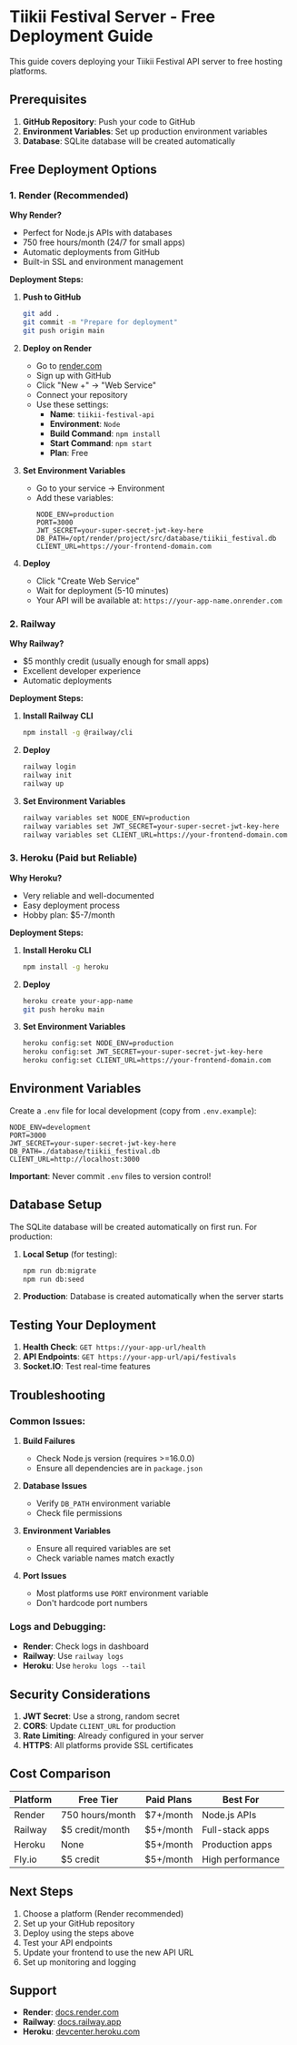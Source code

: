 # Tiikii Festival Server - Free Deployment Guide

This guide covers deploying your Tiikii Festival API server to free hosting platforms.

## Prerequisites

1. **GitHub Repository**: Push your code to GitHub
2. **Environment Variables**: Set up production environment variables
3. **Database**: SQLite database will be created automatically

## Free Deployment Options

### 1. Render (Recommended)

**Why Render?**
- Perfect for Node.js APIs with databases
- 750 free hours/month (24/7 for small apps)
- Automatic deployments from GitHub
- Built-in SSL and environment management

**Deployment Steps:**

1. **Push to GitHub**
   ```bash
   git add .
   git commit -m "Prepare for deployment"
   git push origin main
   ```

2. **Deploy on Render**
   - Go to [render.com](https://render.com)
   - Sign up with GitHub
   - Click "New +" → "Web Service"
   - Connect your repository
   - Use these settings:
     - **Name**: `tiikii-festival-api`
     - **Environment**: `Node`
     - **Build Command**: `npm install`
     - **Start Command**: `npm start`
     - **Plan**: Free

3. **Set Environment Variables**
   - Go to your service → Environment
   - Add these variables:
     ```
     NODE_ENV=production
     PORT=3000
     JWT_SECRET=your-super-secret-jwt-key-here
     DB_PATH=/opt/render/project/src/database/tiikii_festival.db
     CLIENT_URL=https://your-frontend-domain.com
     ```

4. **Deploy**
   - Click "Create Web Service"
   - Wait for deployment (5-10 minutes)
   - Your API will be available at: `https://your-app-name.onrender.com`

### 2. Railway

**Why Railway?**
- $5 monthly credit (usually enough for small apps)
- Excellent developer experience
- Automatic deployments

**Deployment Steps:**

1. **Install Railway CLI**
   ```bash
   npm install -g @railway/cli
   ```

2. **Deploy**
   ```bash
   railway login
   railway init
   railway up
   ```

3. **Set Environment Variables**
   ```bash
   railway variables set NODE_ENV=production
   railway variables set JWT_SECRET=your-super-secret-jwt-key-here
   railway variables set CLIENT_URL=https://your-frontend-domain.com
   ```

### 3. Heroku (Paid but Reliable)

**Why Heroku?**
- Very reliable and well-documented
- Easy deployment process
- Hobby plan: $5-7/month

**Deployment Steps:**

1. **Install Heroku CLI**
   ```bash
   npm install -g heroku
   ```

2. **Deploy**
   ```bash
   heroku create your-app-name
   git push heroku main
   ```

3. **Set Environment Variables**
   ```bash
   heroku config:set NODE_ENV=production
   heroku config:set JWT_SECRET=your-super-secret-jwt-key-here
   heroku config:set CLIENT_URL=https://your-frontend-domain.com
   ```

## Environment Variables

Create a `.env` file for local development (copy from `.env.example`):

```env
NODE_ENV=development
PORT=3000
JWT_SECRET=your-super-secret-jwt-key-here
DB_PATH=./database/tiikii_festival.db
CLIENT_URL=http://localhost:3000
```

**Important**: Never commit `.env` files to version control!

## Database Setup

The SQLite database will be created automatically on first run. For production:

1. **Local Setup** (for testing):
   ```bash
   npm run db:migrate
   npm run db:seed
   ```

2. **Production**: Database is created automatically when the server starts

## Testing Your Deployment

1. **Health Check**: `GET https://your-app-url/health`
2. **API Endpoints**: `GET https://your-app-url/api/festivals`
3. **Socket.IO**: Test real-time features

## Troubleshooting

### Common Issues:

1. **Build Failures**
   - Check Node.js version (requires >=16.0.0)
   - Ensure all dependencies are in `package.json`

2. **Database Issues**
   - Verify `DB_PATH` environment variable
   - Check file permissions

3. **Environment Variables**
   - Ensure all required variables are set
   - Check variable names match exactly

4. **Port Issues**
   - Most platforms use `PORT` environment variable
   - Don't hardcode port numbers

### Logs and Debugging:

- **Render**: Check logs in dashboard
- **Railway**: Use `railway logs`
- **Heroku**: Use `heroku logs --tail`

## Security Considerations

1. **JWT Secret**: Use a strong, random secret
2. **CORS**: Update `CLIENT_URL` for production
3. **Rate Limiting**: Already configured in your server
4. **HTTPS**: All platforms provide SSL certificates

## Cost Comparison

| Platform | Free Tier | Paid Plans | Best For |
|----------|-----------|------------|----------|
| Render | 750 hours/month | $7+/month | Node.js APIs |
| Railway | $5 credit/month | $5+/month | Full-stack apps |
| Heroku | None | $5+/month | Production apps |
| Fly.io | $5 credit | $5+/month | High performance |

## Next Steps

1. Choose a platform (Render recommended)
2. Set up your GitHub repository
3. Deploy using the steps above
4. Test your API endpoints
5. Update your frontend to use the new API URL
6. Set up monitoring and logging

## Support

- **Render**: [docs.render.com](https://docs.render.com)
- **Railway**: [docs.railway.app](https://docs.railway.app)
- **Heroku**: [devcenter.heroku.com](https://devcenter.heroku.com)
